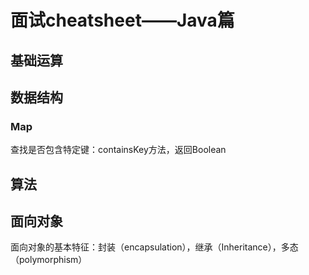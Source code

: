 # 面试cheatsheet——Java篇

## 基础运算

## 数据结构

### Map
查找是否包含特定键：containsKey方法，返回Boolean

## 算法

## 面向对象

面向对象的基本特征：封装（encapsulation），继承（Inheritance），多态（polymorphism）
